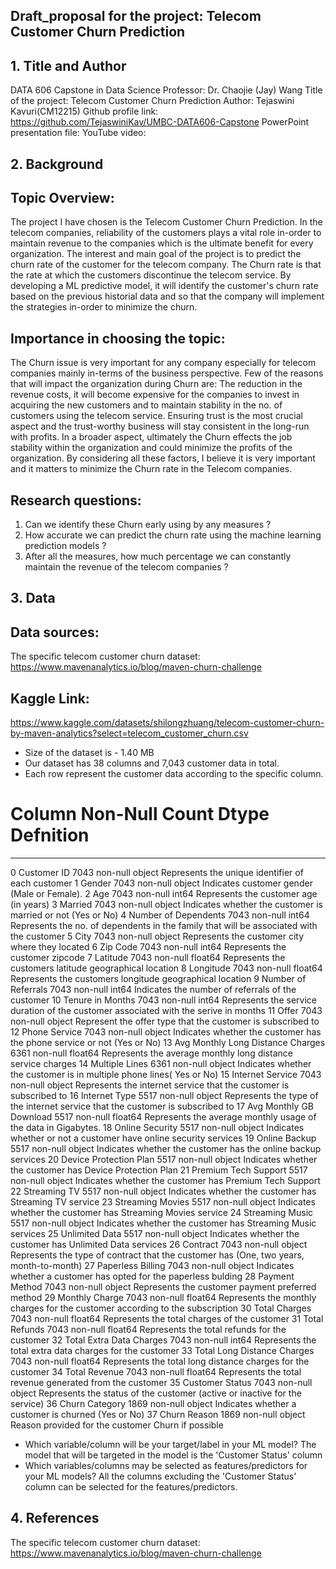 ## Draft_proposal for the project: Telecom Customer Churn Prediction
 
## 1. Title and Author

DATA 606 Capstone in Data Science
Professor: Dr. Chaojie (Jay) Wang
Title of the project: Telecom Customer Churn Prediction
Author: Tejaswini Kavuri(CM12215)
Github profile link: https://github.com/TejaswiniKav/UMBC-DATA606-Capstone
PowerPoint presentation file:
YouTube video:

## 2. Background 
 
## Topic Overview:
The project I have chosen is the Telecom Customer Churn Prediction. In the telecom companies, reliability of the customers plays a vital role in-order to maintain revenue to the companies which is the ultimate benefit for every organization. The interest and main goal of the project is to predict the churn rate of the customer for the telecom company. The Churn rate is that the rate at which the customers discontinue the telecom service. By developing a ML predictive model, it will identify the customer's churn rate based on the previous historial data and so that the company will implement the strategies in-order to minimize the churn.

## Importance in choosing the topic:
The Churn issue is very important for any company especially for telecom companies mainly in-terms of the business perspective. Few of the reasons that will impact the organization during Churn are:
The reduction in the revenue costs, it will become expensive for the companies to invest in acquiring the new customers and to maintain stability in the no. of customers using the telecom service.
Ensuring trust is the most crucial aspect and the trust-worthy business will stay consistent in the long-run with profits. 
In a broader aspect, ultimately the Churn effects the job stability within the organization and could minimize the profits of the organization.
By considering all these factors, I believe it is very important and it matters to minimize the Churn rate in the Telecom companies.

## Research questions:
1. Can we identify these Churn early using by any measures ?
2. How accurate we can predict the churn rate using the machine learning prediction models ?
3. After all the measures, how much percentage we can constantly maintain the revenue of the telecom companies ?

## 3. Data 
## Data sources:
The specific telecom customer churn dataset:
https://www.mavenanalytics.io/blog/maven-churn-challenge
## Kaggle Link:
https://www.kaggle.com/datasets/shilongzhuang/telecom-customer-churn-by-maven-analytics?select=telecom_customer_churn.csv
- Size of the dataset is - 1.40 MB
- Our dataset has 38 columns and 7,043 customer data in total. 
- Each row represent the customer data according to the specific column.
#   Column                             Non-Null Count  Dtype    Defnition 
---  ------                             --------------  -----   ---------
 0   Customer ID                        7043 non-null   object  Represents the unique identifier of each customer
 1   Gender                             7043 non-null   object  Indicates customer gender (Male or Female).
 2   Age                                7043 non-null   int64   Represents the customer age (in years)
 3   Married                            7043 non-null   object  Indicates whether the customer is married or not (Yes or No)
 4   Number of Dependents               7043 non-null   int64   Represents the no. of dependents in the family that will be associated with the customer
 5   City                               7043 non-null   object  Represents the customer city where they located
 6   Zip Code                           7043 non-null   int64   Represents the customer zipcode
 7   Latitude                           7043 non-null   float64 Represents the customers latitude geographical location
 8   Longitude                          7043 non-null   float64 Represents the customers longitude geographical location
 9   Number of Referrals                7043 non-null   int64   Indicates the number of referrals of the customer
 10  Tenure in Months                   7043 non-null   int64   Represents the service duration of the customer associated with the serive in months
 11  Offer                              7043 non-null   object  Represent the offer type that the customer is subscribed to
 12  Phone Service                      7043 non-null   object  Indicates whether the customer has the phone service or not (Yes or No)
 13  Avg Monthly Long Distance Charges  6361 non-null   float64 Represents the average monthly long distance service charges 
 14  Multiple Lines                     6361 non-null   object  Indicates whether the customer is in multiple phone lines( Yes or No)
 15  Internet Service                   7043 non-null   object  Represents the internet service that the customer is subscribed to
 16  Internet Type                      5517 non-null   object  Represents the type of the internet service that the customer is subscribed to
 17  Avg Monthly GB Download            5517 non-null   float64 Represents the average monthly usage of the data in Gigabytes.
 18  Online Security                    5517 non-null   object  Indicates whether or not a customer have online security services
 19  Online Backup                      5517 non-null   object  Indicates whether the customer has the online backup services
 20  Device Protection Plan             5517 non-null   object  Indicates whether the customer has Device Protection Plan 
 21  Premium Tech Support               5517 non-null   object  Indicates whether the customer has Premium Tech Support
 22  Streaming TV                       5517 non-null   object  Indicates whether the customer has Streaming TV service
 23  Streaming Movies                   5517 non-null   object  Indicates whether the customer has Streaming Movies service
 24  Streaming Music                    5517 non-null   object  Indicates whether the customer has Streaming Music services
 25  Unlimited Data                     5517 non-null   object  Indicates whether the customer has Unlimited Data services
 26  Contract                           7043 non-null   object  Represents the type of contract that the customer has (One, two years, month-to-month)
 27  Paperless Billing                  7043 non-null   object  Indicates whether a customer has opted for the paperless bulding
 28  Payment Method                     7043 non-null   object  Represents the customer payment preferred method
 29  Monthly Charge                     7043 non-null   float64 Represents the monthly charges for the customer according to the subscription
 30  Total Charges                      7043 non-null   float64 Represents the total charges of the customer
 31  Total Refunds                      7043 non-null   float64 Represents the total refunds for the customer
 32  Total Extra Data Charges           7043 non-null   int64   Represents the total extra data charges for the customer
 33  Total Long Distance Charges        7043 non-null   float64 Represents the total long distance charges for the customer
 34  Total Revenue                      7043 non-null   float64 Represents the total revenue generated from the customer
 35  Customer Status                    7043 non-null   object  Represents the status of the customer (active or inactive for the service)
 36  Churn Category                     1869 non-null   object  Indicates whether a customer is churned (Yes or No)
 37  Churn Reason                       1869 non-null   object  Reason provided for the customer Churn if possible

- Which variable/column will be your target/label in your ML model?
The model that will be targeted in the model is the 'Customer Status' column
- Which variables/columns may be selected as features/predictors for your ML models?
All the columns excluding the 'Customer Status' column can be selected for the features/predictors.


## 4. References 
The specific telecom customer churn dataset:
https://www.mavenanalytics.io/blog/maven-churn-challenge


